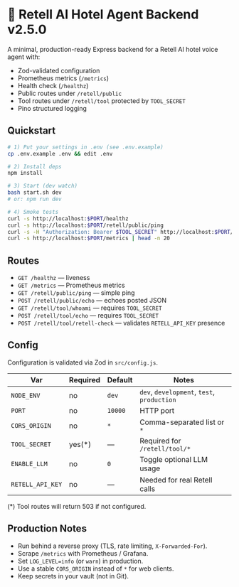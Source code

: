 # 🏨 Retell AI Hotel Agent Backend v2.5.0

A minimal, production-ready Express backend for a Retell AI hotel voice agent with:
- Zod-validated configuration
- Prometheus metrics (`/metrics`)
- Health check (`/healthz`)
- Public routes under `/retell/public`
- Tool routes under `/retell/tool` protected by `TOOL_SECRET`
- Pino structured logging

## Quickstart

```bash
# 1) Put your settings in .env (see .env.example)
cp .env.example .env && edit .env

# 2) Install deps
npm install

# 3) Start (dev watch)
bash start.sh dev
# or: npm run dev

# 4) Smoke tests
curl -s http://localhost:$PORT/healthz
curl -s http://localhost:$PORT/retell/public/ping
curl -s -H "Authorization: Bearer $TOOL_SECRET" http://localhost:$PORT/retell/tool/whoami
curl -s http://localhost:$PORT/metrics | head -n 20
```

## Routes

- `GET /healthz` — liveness
- `GET /metrics` — Prometheus metrics
- `GET /retell/public/ping` — simple ping
- `POST /retell/public/echo` — echoes posted JSON
- `GET /retell/tool/whoami` — requires `TOOL_SECRET`
- `POST /retell/tool/echo` — requires `TOOL_SECRET`
- `POST /retell/tool/retell-check` — validates `RETELL_API_KEY` presence

## Config

Configuration is validated via Zod in `src/config.js`.

| Var             | Required | Default | Notes |
|-----------------|----------|---------|-------|
| `NODE_ENV`      | no       | `dev`   | `dev`, `development`, `test`, `production` |
| `PORT`          | no       | `10000` | HTTP port |
| `CORS_ORIGIN`   | no       | `*`     | Comma-separated list or `*` |
| `TOOL_SECRET`   | yes(*)   | —       | Required for `/retell/tool/*` |
| `ENABLE_LLM`    | no       | `0`     | Toggle optional LLM usage |
| `RETELL_API_KEY`| no       | —       | Needed for real Retell calls |

(*) Tool routes will return 503 if not configured.

## Production Notes

- Run behind a reverse proxy (TLS, rate limiting, `X-Forwarded-For`).
- Scrape `/metrics` with Prometheus / Grafana.
- Set `LOG_LEVEL=info` (or `warn`) in production.
- Use a stable `CORS_ORIGIN` instead of `*` for web clients.
- Keep secrets in your vault (not in Git).


